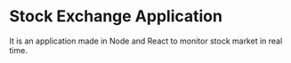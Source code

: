 # Stock Exchange Application
It is an application made in Node and React to monitor stock market in real time.
